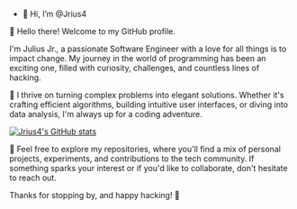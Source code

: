 - 👋 Hi, I’m @Jrius4

👋 Hello there! Welcome to my GitHub profile.

I'm Julius Jr., a passionate Software Engineer with a love for all things is to impact change. My journey in the world of programming has been an exciting one, filled with curiosity, challenges, and countless lines of hacking.

🚀 I thrive on turning complex problems into elegant solutions. Whether it's crafting efficient algorithms, building intuitive user interfaces, or diving into data analysis, I'm always up for a coding adventure.

<!--
🌱 When I'm not typing away at my keyboard, you'll find me exploring new technologies, contributing to open-source projects, or sharing my insights through blog posts. I believe in the power of collaboration and the spirit of continuous learning.
-->

[![Jrius4's GitHub stats](https://github-readme-stats.vercel.app/api?username=Jrius4)](https://github.com/Jrius4/github-readme-stats)

🔗 Feel free to explore my repositories, where you'll find a mix of personal projects, experiments, and contributions to the tech community. If something sparks your interest or if you'd like to collaborate, don't hesitate to reach out.

Thanks for stopping by, and happy hacking! 🌟


<!--
- 
- 👀 I’m interested in computer network automation.
- 🌱 I’m currently learning system analysis with python language ...
- 💞️ I’m looking to collaborate on life transforming solution ...
- 📫 How to reach me kazibwejuliusjunior@gmail.com ...
-->

<!---
Jrius4/Jrius4 is a ✨ special ✨ repository because its `README.md` (this file) appears on your GitHub profile.
You can click the Preview link to take a look at your changes.
--->
